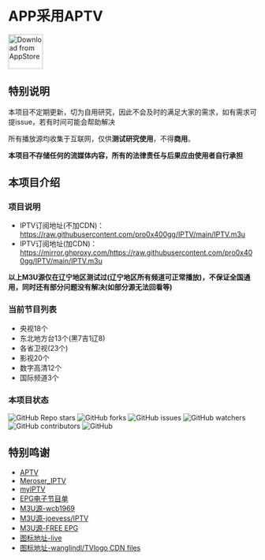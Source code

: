 # APP采用APTV
<a href='https://apps.apple.com/cn/app/aptv/id1630403500'><img height='70' alt='Download from AppStore' src='https://img.whalenas.com:283/image/202207141215375.png' /></a>

## 特别说明
本项目不定期更新，切为自用研究，因此不会及时的满足大家的需求，如有需求可提issue，若有时间可能会帮助解决

所有播放源均收集于互联网，仅供**测试研究使用**，不得**商用**。

**本项目不存储任何的流媒体内容，所有的法律责任与后果应由使用者自行承担**

## 本项目介绍
### 项目说明
- IPTV订阅地址(不加CDN)：https://raw.githubusercontent.com/pro0x400gg/IPTV/main/IPTV.m3u
- IPTV订阅地址(加CDN)：https://mirror.ghproxy.com/https://raw.githubusercontent.com/pro0x400gg/IPTV/main/IPTV.m3u

**以上M3U源仅在辽宁地区测试过(辽宁地区所有频道可正常播放)，不保证全国通用，同时还有部分问题没有解决(如部分源无法回看等)**

### 当前节目列表
* 央视18个
* 东北地方台13个(黑7吉1辽8)
* 各省卫视(23个)
* 影视20个
* 数字高清12个
* 国际频道3个

### 本项目状态
<p>
<img alt="GitHub Repo stars" src="https://img.shields.io/github/stars/pro0x400gg/IPTV">
<img alt="GitHub forks" src="https://img.shields.io/github/forks/pro0x400gg/IPTV">
<img alt="GitHub issues" src="https://img.shields.io/github/issues/pro0x400gg/IPTV">
<img alt="GitHub watchers" src="https://img.shields.io/github/watchers/pro0x400gg/IPTV">
<img alt="GitHub contributors" src="https://img.shields.io/github/contributors/pro0x400gg/IPTV">
<img alt="GitHub" src="https://img.shields.io/github/license/pro0x400gg/IPTV">
</p>

## 特别鸣谢
- <a href='https://github.com/Kimentanm/aptv'>APTV</a>
- <a href='https://github.com/nonomal/Meroser_IPTV?tab=readme-ov-file'>Meroser_IPTV</a>
- <a href='https://github.com/suxuang/myIPTV'>myIPTV</a>
- <a href='https://epg.erw.cc/'>EPG电子节目单</a>
- <a href='https://github.com/wcb1969/iptv'>M3U源-wcb1969</a>
- <a href='https://github.com/joevess/IPTV'>M3U源-joevess/IPTV</a>
- <a href='https://epg.pw/test_channel_page.html'>M3U源-FREE EPG</a>
- <a href='https://github.com/fanmingming/live/tree/main/tv'>图标地址-live</a>
- <a href='https://cdn.jsdelivr.net/gh/wanglindl/TVlogo@main/img/'>图标地址-wanglindl/TVlogo CDN files</a>
